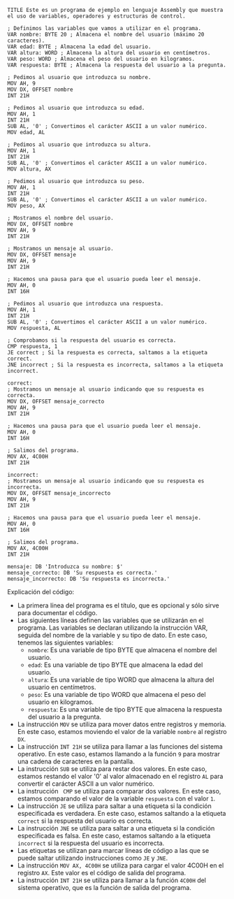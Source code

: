 ```assembly
TITLE Este es un programa de ejemplo en lenguaje Assembly que muestra el uso de variables, operadores y estructuras de control.

; Definimos las variables que vamos a utilizar en el programa.
VAR nombre: BYTE 20 ; Almacena el nombre del usuario (máximo 20 caracteres).
VAR edad: BYTE ; Almacena la edad del usuario.
VAR altura: WORD ; Almacena la altura del usuario en centímetros.
VAR peso: WORD ; Almacena el peso del usuario en kilogramos.
VAR respuesta: BYTE ; Almacena la respuesta del usuario a la pregunta.

; Pedimos al usuario que introduzca su nombre.
MOV AH, 9
MOV DX, OFFSET nombre
INT 21H

; Pedimos al usuario que introduzca su edad.
MOV AH, 1
INT 21H
SUB AL, '0' ; Convertimos el carácter ASCII a un valor numérico.
MOV edad, AL

; Pedimos al usuario que introduzca su altura.
MOV AH, 1
INT 21H
SUB AL, '0' ; Convertimos el carácter ASCII a un valor numérico.
MOV altura, AX

; Pedimos al usuario que introduzca su peso.
MOV AH, 1
INT 21H
SUB AL, '0' ; Convertimos el carácter ASCII a un valor numérico.
MOV peso, AX

; Mostramos el nombre del usuario.
MOV DX, OFFSET nombre
MOV AH, 9
INT 21H

; Mostramos un mensaje al usuario.
MOV DX, OFFSET mensaje
MOV AH, 9
INT 21H

; Hacemos una pausa para que el usuario pueda leer el mensaje.
MOV AH, 0
INT 16H

; Pedimos al usuario que introduzca una respuesta.
MOV AH, 1
INT 21H
SUB AL, '0' ; Convertimos el carácter ASCII a un valor numérico.
MOV respuesta, AL

; Comprobamos si la respuesta del usuario es correcta.
CMP respuesta, 1
JE correct ; Si la respuesta es correcta, saltamos a la etiqueta correct.
JNE incorrect ; Si la respuesta es incorrecta, saltamos a la etiqueta incorrect.

correct:
; Mostramos un mensaje al usuario indicando que su respuesta es correcta.
MOV DX, OFFSET mensaje_correcto
MOV AH, 9
INT 21H

; Hacemos una pausa para que el usuario pueda leer el mensaje.
MOV AH, 0
INT 16H

; Salimos del programa.
MOV AX, 4C00H
INT 21H

incorrect:
; Mostramos un mensaje al usuario indicando que su respuesta es incorrecta.
MOV DX, OFFSET mensaje_incorrecto
MOV AH, 9
INT 21H

; Hacemos una pausa para que el usuario pueda leer el mensaje.
MOV AH, 0
INT 16H

; Salimos del programa.
MOV AX, 4C00H
INT 21H

mensaje: DB 'Introduzca su nombre: $'
mensaje_correcto: DB 'Su respuesta es correcta.'
mensaje_incorrecto: DB 'Su respuesta es incorrecta.'
```

Explicación del código:

* La primera línea del programa es el título, que es opcional y sólo sirve para documentar el código.
* Las siguientes líneas definen las variables que se utilizarán en el programa. Las variables se declaran utilizando la instrucción VAR, seguida del nombre de la variable y su tipo de dato. En este caso, tenemos las siguientes variables:
    * `nombre`: Es una variable de tipo BYTE que almacena el nombre del usuario.
    * `edad`: Es una variable de tipo BYTE que almacena la edad del usuario.
    * `altura`: Es una variable de tipo WORD que almacena la altura del usuario en centímetros.
    * `peso`: Es una variable de tipo WORD que almacena el peso del usuario en kilogramos.
    * `respuesta`: Es una variable de tipo BYTE que almacena la respuesta del usuario a la pregunta.
* La instrucción `MOV` se utiliza para mover datos entre registros y memoria. En este caso, estamos moviendo el valor de la variable `nombre` al registro `DX`.
* La instrucción `INT 21H` se utiliza para llamar a las funciones del sistema operativo. En este caso, estamos llamando a la función `9` para mostrar una cadena de caracteres en la pantalla.
* La instrucción `SUB` se utiliza para restar dos valores. En este caso, estamos restando el valor '0' al valor almacenado en el registro `AL` para convertir el carácter ASCII a un valor numérico.
* La instrucción ` CMP` se utiliza para comparar dos valores. En este caso, estamos comparando el valor de la variable `respuesta` con el valor `1`.
* La instrucción `JE` se utiliza para saltar a una etiqueta si la condición especificada es verdadera. En este caso, estamos saltando a la etiqueta `correct` si la respuesta del usuario es correcta.
* La instrucción `JNE` se utiliza para saltar a una etiqueta si la condición especificada es falsa. En este caso, estamos saltando a la etiqueta `incorrect` si la respuesta del usuario es incorrecta.
* Las etiquetas se utilizan para marcar líneas de código a las que se puede saltar utilizando instrucciones como `JE` y `JNE`.
* La instrucción `MOV AX, 4C00H` se utiliza para cargar el valor 4C00H en el registro `AX`. Este valor es el código de salida del programa.
* La instrucción `INT 21H` se utiliza para llamar a la función `4C00H` del sistema operativo, que es la función de salida del programa.